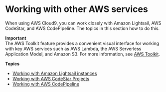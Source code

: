 # Working with other AWS services<a name="working-with-other-services"></a>

When using AWS Cloud9, you can work closely with Amazon Lightsail, AWS CodeStar, and AWS CodePipeline\. The topics in this section how to do this\.

**Important**  
The AWS Toolkit feature provides a convenient visual interface for working with key AWS services such as AWS Lambda, the AWS Serverless Application Model, and Amazon S3\. For more information, see [AWS Toolkit](toolkit-welcome.md)\.

**Topics**
+ [Working with Amazon Lightsail instances](lightsail-instances.md)
+ [Working with AWS CodeStar Projects](codestar-projects.md)
+ [Working with AWS CodePipeline](codepipeline-repos.md)